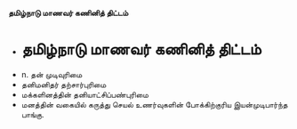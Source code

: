 **தமிழ்நாடு மாணவர் கணினித் திட்டம்**
- # தமிழ்நாடு மாணவர் கணினித் திட்டம்
- n. தன் முடிவுரிமை
- தனிமனிதர் தற்சார்புரிமை
- மக்களினத்தின் தனியாட்சிப்பண்புரிமை
- மனத்தின் வகையில் கருத்து செயல் உணர்வுகளின் போக்கிற்குரிய இயன்முடிபார்ந்த பாங்கு.

